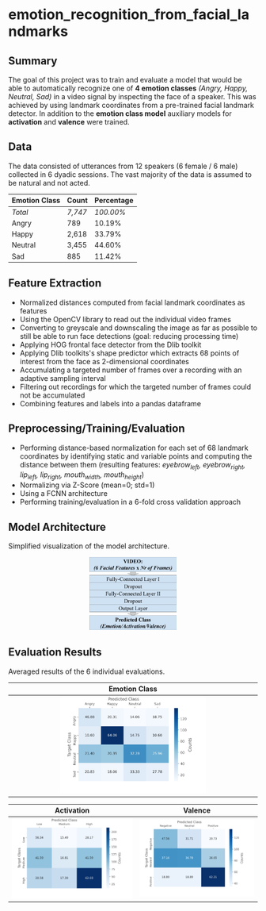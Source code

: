 # emotion_recognition_from_facial_landmarks

## Summary
The goal of this project was to train and evaluate a model that would be able to automatically recognize one of **4 emotion classes** _(Angry, Happy, Neutral, Sad)_ in a video signal by inspecting the face of a speaker. This was achieved by using landmark coordinates from a pre-trained facial landmark detector.
In addition to the **emotion class model** auxiliary models for **activation** and **valence** were trained.

## Data
The data consisted of utterances from 12 speakers (6 female / 6 male) collected in 6 dyadic sessions. The vast majority of the data is assumed to be natural and not acted.

Emotion Class | Count | Percentage
------------ | ------------- | -------------
_Total_ | _7,747_ | _100.00%_
Angry | 789 | 10.19%
Happy | 2,618 | 33.79%
Neutral | 3,455 | 44.60%
Sad | 885 | 11.42%

## Feature Extraction
* Normalized distances computed from facial landmark coordinates as features
* Using the OpenCV library to read out the individual video frames
* Converting to greyscale and downscaling the image as far as possible to still be able to run face detections (goal: reducing processing time)
* Applying HOG frontal face detector from the Dlib toolkit
* Applying Dlib toolkits's shape predictor which extracts 68 points of interest from the face as 2-dimensional coordinates
* Accumulating a targeted number of frames over a recording with an
adaptive sampling interval
* Filtering out recordings for which the targeted number of frames could
not be accumulated
* Combining features and labels into a pandas dataframe

## Preprocessing/Training/Evaluation
* Performing distance-based normalization for each set of 68 landmark coordinates by identifying static and variable points and computing the distance between them (resulting features: _eyebrow<sub>left</sub>, eyebrow<sub>right</sub>, lip<sub>left</sub>, lip<sub>right</sub>, mouth<sub>width</sub>, mouth<sub>height</sub>_)
* Normalizing via Z-Score (mean=0; std=1)
* Using a FCNN architecture
* Performing training/evaluation in a 6-fold cross validation approach

## Model Architecture
Simplified visualization of the model architecture.

<p align="center">
  <img src="images/lm_nn_architecture.jpg" width="35%" />
</p>

## Evaluation Results
Averaged results of the 6 individual evaluations.

|Emotion Class|
|:-------------------------:|
|<img src="images/lm_confusion_matrix_label.jpg" width="60%">|

Activation             |  Valence
:-------------------------:|:-------------------------:
<img src="images/lm_confusion_matrix_activation.jpg" width="100%">  |  <img src="images/lm_confusion_matrix_valence.jpg" width="100%">

